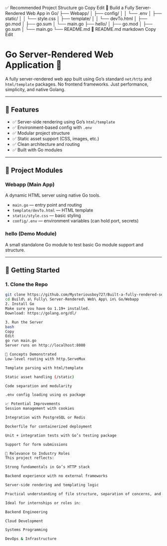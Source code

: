 ✅ Recommended Project Structure
go
Copy
Edit
📁 Build a Fully Server-Rendered Web App in Go/
├── Webapp/
│   ├── config/
│   │   └── .env
│   ├── static/
│   │   └── style.css
│   ├── template/
│   │   └── devTo.html
│   ├── go.mod
│   ├── go.sum
│   └── main.go
├── hello/
│   ├── go.mod
│   ├── go.sum
│   └── main.go
└── README.md
📄 README.md
markdown
Copy
Edit
# Go Server-Rendered Web Application 🚀

A fully server-rendered web app built using Go’s standard `net/http` and `html/template` packages. No frontend frameworks. Just performance, simplicity, and native Golang.

---

## 🔧 Features

- ✅ Server-side rendering using Go’s `html/template`
- ✅ Environment-based config with `.env`
- ✅ Modular project structure
- ✅ Static asset support (CSS, images, etc.)
- ✅ Clean architecture and routing
- ✅ Built with Go modules

---

## 📂 Project Modules

### Webapp (Main App)
A dynamic HTML server using native Go tools.

- `main.go` — entry point and routing
- `template/devTo.html` — HTML template
- `static/style.css` — basic styling
- `config/.env` — environment variables (can hold port, secrets)

### hello (Demo Module)
A small standalone Go module to test basic Go module support and structure.

---

## 🚀 Getting Started

### 1. Clone the Repo

```bash
git clone https://github.com/Mysteriousboy727/Built-a-fully-rendered-server-web-application.git
cd Build\ a\ Fully\ Server-Rendered\ Web\ App\ in\ Go/Webapp
2. Install Go
Make sure you have Go 1.19+ installed.
Download: https://golang.org/dl/

3. Run the Server
bash
Copy
Edit
go run main.go
Server runs on http://localhost:8080

🧠 Concepts Demonstrated
Low-level routing with http.ServeMux

Template parsing with html/template

Static asset handling (/static)

Code separation and modularity

.env config loading using os package

📈 Potential Improvements
Session management with cookies

Integration with PostgreSQL or Redis

Dockerfile for containerized deployment

Unit + integration tests with Go’s testing package

Support for form submissions

💼 Relevance to Industry Roles
This project reflects:

Strong fundamentals in Go’s HTTP stack

Backend experience with no external frameworks

Server-side rendering and templating logic

Practical understanding of file structure, separation of concerns, and performance

Ideal for internships or roles in:

Backend Engineering

Cloud Development

Systems Programming

DevOps & Infrastructure









